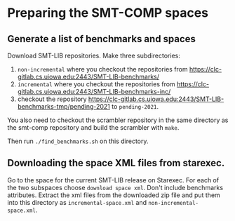 # Preparing the SMT-COMP spaces

## Generate a list of benchmarks and spaces

Download SMT-LIB repositories.  Make three subdirectories:

1. `non-incremental` where you checkout the repositories from
    https://clc-gitlab.cs.uiowa.edu:2443/SMT-LIB-benchmarks/
2. `incremental` where you checkout the repositories from
    https://clc-gitlab.cs.uiowa.edu:2443/SMT-LIB-benchmarks-inc/
3. checkout the repository
    https://clc-gitlab.cs.uiowa.edu:2443/SMT-LIB-benchmarks-tmp/pending-2021
   to `pending-2021`.

You also need to checkout the scrambler repository in the same directory
as the smt-comp repository and build the scrambler with `make`.

Then run `./find_benchmarks.sh` on this directory. 

## Downloading the space XML files from starexec.

Go to the space for the current SMT-LIB release on Starexec.  For each
of the two subspaces choose `download space xml`.  Don't include benchmarks
attributes.  Extract the xml files from the downloaded zip file and put
them into this directory as `incremental-space.xml` and 
`non-incremental-space.xml`.
